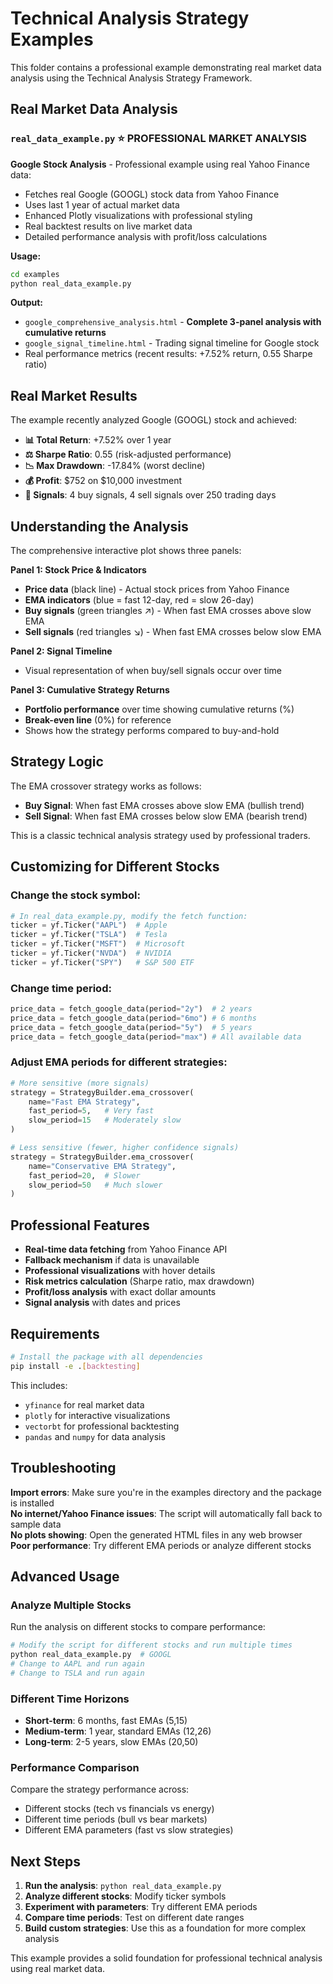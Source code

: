 # Technical Analysis Strategy Examples

This folder contains a professional example demonstrating real market data analysis using the Technical Analysis Strategy Framework.

## Real Market Data Analysis

### `real_data_example.py` ⭐ **PROFESSIONAL MARKET ANALYSIS**
**Google Stock Analysis** - Professional example using real Yahoo Finance data:
- Fetches real Google (GOOGL) stock data from Yahoo Finance
- Uses last 1 year of actual market data
- Enhanced Plotly visualizations with professional styling
- Real backtest results on live market data
- Detailed performance analysis with profit/loss calculations

**Usage:**
```bash
cd examples
python real_data_example.py
```

**Output:**
- `google_comprehensive_analysis.html` - **Complete 3-panel analysis with cumulative returns**
- `google_signal_timeline.html` - Trading signal timeline for Google stock
- Real performance metrics (recent results: +7.52% return, 0.55 Sharpe ratio)

## Real Market Results

The example recently analyzed Google (GOOGL) stock and achieved:
- **📊 Total Return**: +7.52% over 1 year
- **⚖️ Sharpe Ratio**: 0.55 (risk-adjusted performance)
- **📉 Max Drawdown**: -17.84% (worst decline)
- **💰 Profit**: $752 on $10,000 investment
- **🎯 Signals**: 4 buy signals, 4 sell signals over 250 trading days

## Understanding the Analysis

The comprehensive interactive plot shows three panels:

**Panel 1: Stock Price & Indicators**
- **Price data** (black line) - Actual stock prices from Yahoo Finance
- **EMA indicators** (blue = fast 12-day, red = slow 26-day)
- **Buy signals** (green triangles ↗️) - When fast EMA crosses above slow EMA
- **Sell signals** (red triangles ↘️) - When fast EMA crosses below slow EMA

**Panel 2: Signal Timeline**
- Visual representation of when buy/sell signals occur over time

**Panel 3: Cumulative Strategy Returns**
- **Portfolio performance** over time showing cumulative returns (%)
- **Break-even line** (0%) for reference
- Shows how the strategy performs compared to buy-and-hold

## Strategy Logic

The EMA crossover strategy works as follows:
- **Buy Signal**: When fast EMA crosses above slow EMA (bullish trend)
- **Sell Signal**: When fast EMA crosses below slow EMA (bearish trend)

This is a classic technical analysis strategy used by professional traders.

## Customizing for Different Stocks

### Change the stock symbol:
```python
# In real_data_example.py, modify the fetch function:
ticker = yf.Ticker("AAPL")  # Apple
ticker = yf.Ticker("TSLA")  # Tesla
ticker = yf.Ticker("MSFT")  # Microsoft
ticker = yf.Ticker("NVDA")  # NVIDIA
ticker = yf.Ticker("SPY")   # S&P 500 ETF
```

### Change time period:
```python
price_data = fetch_google_data(period="2y")  # 2 years
price_data = fetch_google_data(period="6mo") # 6 months
price_data = fetch_google_data(period="5y")  # 5 years
price_data = fetch_google_data(period="max") # All available data
```

### Adjust EMA periods for different strategies:
```python
# More sensitive (more signals)
strategy = StrategyBuilder.ema_crossover(
    name="Fast EMA Strategy",
    fast_period=5,   # Very fast
    slow_period=15   # Moderately slow
)

# Less sensitive (fewer, higher confidence signals)
strategy = StrategyBuilder.ema_crossover(
    name="Conservative EMA Strategy", 
    fast_period=20,  # Slower
    slow_period=50   # Much slower
)
```

## Professional Features

- **Real-time data fetching** from Yahoo Finance API
- **Fallback mechanism** if data is unavailable
- **Professional visualizations** with hover details
- **Risk metrics calculation** (Sharpe ratio, max drawdown)
- **Profit/loss analysis** with exact dollar amounts
- **Signal analysis** with dates and prices

## Requirements

```bash
# Install the package with all dependencies
pip install -e .[backtesting]
```

This includes:
- `yfinance` for real market data
- `plotly` for interactive visualizations
- `vectorbt` for professional backtesting
- `pandas` and `numpy` for data analysis

## Troubleshooting

**Import errors**: Make sure you're in the examples directory and the package is installed  
**No internet/Yahoo Finance issues**: The script will automatically fall back to sample data  
**No plots showing**: Open the generated HTML files in any web browser  
**Poor performance**: Try different EMA periods or analyze different stocks

## Advanced Usage

### Analyze Multiple Stocks
Run the analysis on different stocks to compare performance:
```bash
# Modify the script for different stocks and run multiple times
python real_data_example.py  # GOOGL
# Change to AAPL and run again
# Change to TSLA and run again
```

### Different Time Horizons
- **Short-term**: 6 months, fast EMAs (5,15)
- **Medium-term**: 1 year, standard EMAs (12,26) 
- **Long-term**: 2-5 years, slow EMAs (20,50)

### Performance Comparison
Compare the strategy performance across:
- Different stocks (tech vs financials vs energy)
- Different time periods (bull vs bear markets)
- Different EMA parameters (fast vs slow strategies)

## Next Steps

1. **Run the analysis**: `python real_data_example.py`
2. **Analyze different stocks**: Modify ticker symbols
3. **Experiment with parameters**: Try different EMA periods
4. **Compare time periods**: Test on different date ranges
5. **Build custom strategies**: Use this as a foundation for more complex analysis

This example provides a solid foundation for professional technical analysis using real market data. 